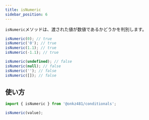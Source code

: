 ```yaml
---
title: isNumeric
sidebar_position: 6
---
```


`isNumeric`メソッドは、渡された値が数値であるかどうかを判別します。

```js
isNumeric(0); // true
isNumeric('0'); // true
isNumeric(1.1); // true
isNumeric(-1.1); // true

isNumeric(undefined); // false
isNumeric(null); // false
isNumeric(''); // false
isNumeric([]); // false
```

## 使い方

```js
import { isNumeric } from '@onkz481/conditionals';

isNumeric(value);
```
